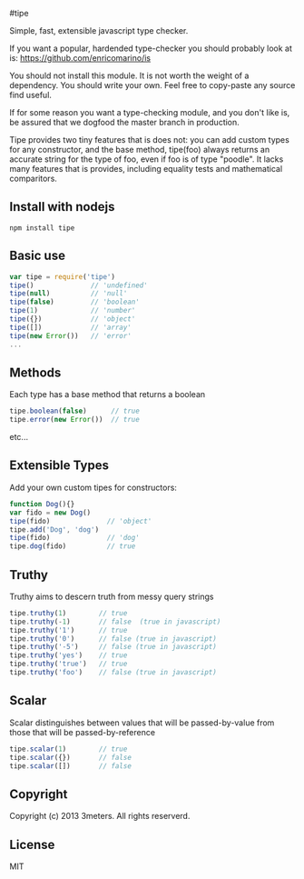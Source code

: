 #tipe

  Simple, fast, extensible javascript type checker.

  If you want a popular, hardended type-checker you should probably look at is:  https://github.com/enricomarino/is

  You should not install this module.  It is not worth the weight of a dependency.  You should write your own.  Feel free to copy-paste any source find useful.

  If for some reason you want a type-checking module, and you don't like is, be assured that we dogfood the master branch in production.

  Tipe provides two tiny features that is does not: you can add custom types for any constructor, and the base method, tipe(foo) always returns an accurate string for the type of foo, even if foo is of type "poodle".  It lacks many features that is provides, including equality tests and mathematical comparitors.

## Install with nodejs

    npm install tipe

## Basic use

```js
var tipe = require('tipe')
tipe()              // 'undefined'
tipe(null)          // 'null'
tipe(false)         // 'boolean'
tipe(1)             // 'number'
tipe({})            // 'object'
tipe([])            // 'array'
tipe(new Error())   // 'error'
...
```

## Methods
Each type has a base method that returns a boolean
```js
tipe.boolean(false)      // true
tipe.error(new Error())  // true
```
etc...


## Extensible Types
Add your own custom tipes for constructors:

```js
function Dog(){}
var fido = new Dog()
tipe(fido)              // 'object'
tipe.add('Dog', 'dog')
tipe(fido)              // 'dog'
tipe.dog(fido)          // true
```

## Truthy
Truthy aims to descern truth from messy query strings

```js
tipe.truthy(1)        // true
tipe.truthy(-1)       // false  (true in javascript)
tipe.truthy('1')      // true
tipe.truthy('0')      // false (true in javascript)
tipe.truthy('-5')     // false (true in javascript)
tipe.truthy('yes')    // true
tipe.truthy('true')   // true
tipe.truthy('foo')    // false (true in javascript)
```

## Scalar
Scalar distinguishes between values that will be passed-by-value from those that will be passed-by-reference
```js
tipe.scalar(1)        // true
tipe.scalar({})       // false
tipe.scalar([])       // false
```


## Copyright
  Copyright (c) 2013 3meters.  All rights reserverd.

## License
  MIT
